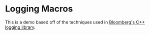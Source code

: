 Logging Macros
==============
This is a demo based off of the techniques used in
[Bloomberg's C++ logging library][1].

[1]: https://github.com/bloomberg/bde/blob/master/groups/bal/ball/ball_log.h
